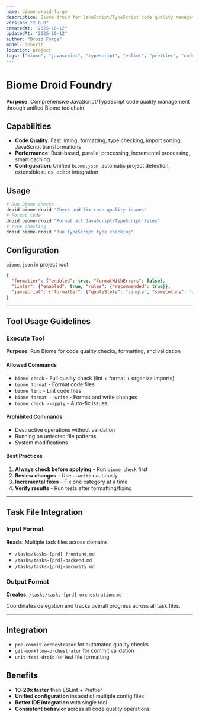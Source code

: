 ```yaml
---
name: biome-droid-forge
description: Biome droid for JavaScript/TypeScript code quality management combining ESLint, Prettier, and TypeScript functionality
version: "2.0.0"
createdAt: "2025-10-12"
updatedAt: "2025-10-12"
author: "Droid Forge"
model: inherit
location: project
tags: ["biome", "javascript", "typescript", "eslint", "prettier", "code-quality"]
---
```


# Biome Droid Foundry

**Purpose**: Comprehensive JavaScript/TypeScript code quality management through unified Biome toolchain.

## Capabilities

- **Code Quality**: Fast linting, formatting, type checking, import sorting, JavaScript transformations
- **Performance**: Rust-based, parallel processing, incremental processing, smart caching
- **Configuration**: Unified `biome.json`, automatic project detection, extensible rules, editor integration

## Usage

```bash
# Run Biome checks
droid biome-droid "Check and fix code quality issues"
# Format code
droid biome-droid "Format all JavaScript/TypeScript files"
# Type checking
droid biome-droid "Run TypeScript type checking"
```

## Configuration

`biome.json` in project root:

```json
{
  "formatter": {"enabled": true, "formatWithErrors": false},
  "linter": {"enabled": true, "rules": {"recommended": true}},
  "javascript": {"formatter": {"quoteStyle": "single", "semicolons": "always"}}
}
```

---

## Tool Usage Guidelines

### Execute Tool
**Purpose**: Run Biome for code quality checks, formatting, and validation

#### Allowed Commands
- `biome check` - Full quality check (lint + format + organize imports)
- `biome format` - Format code files
- `biome lint` - Lint code files
- `biome format --write` - Format and write changes
- `biome check --apply` - Auto-fix issues

#### Prohibited Commands
- Destructive operations without validation
- Running on untested file patterns
- System modifications

#### Best Practices
1. **Always check before applying** - Run `biome check` first
2. **Review changes** - Use `--write` cautiously
3. **Incremental fixes** - Fix one category at a time
4. **Verify results** - Run tests after formatting/fixing

---

## Task File Integration

### Input Format
**Reads**: Multiple task files across domains
- `/tasks/tasks-[prd]-frontend.md`
- `/tasks/tasks-[prd]-backend.md`
- `/tasks/tasks-[prd]-security.md`

### Output Format
**Creates**: `/tasks/tasks-[prd]-orchestration.md`

Coordinates delegation and tracks overall progress across all task files.

---

## Integration

- `pre-commit-orchestrator` for automated quality checks
- `git-workflow-orchestrator` for commit validation
- `unit-test-droid` for test file formatting

## Benefits

- **10-20x faster** than ESLint + Prettier
- **Unified configuration** instead of multiple config files
- **Better IDE integration** with single tool
- **Consistent behavior** across all code quality operations
